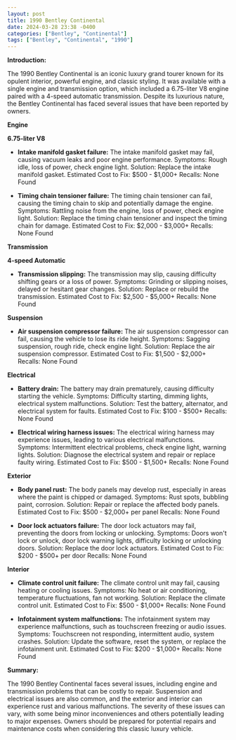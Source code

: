 ```yaml
---
layout: post
title: 1990 Bentley Continental
date: 2024-03-28 23:38 -0400
categories: ["Bentley", "Continental"]
tags: ["Bentley", "Continental", "1990"]
---
```

**Introduction:**

The 1990 Bentley Continental is an iconic luxury grand tourer known for its opulent interior, powerful engine, and classic styling. It was available with a single engine and transmission option, which included a 6.75-liter V8 engine paired with a 4-speed automatic transmission. Despite its luxurious nature, the Bentley Continental has faced several issues that have been reported by owners.

**Engine**

**6.75-liter V8**

* **Intake manifold gasket failure:** The intake manifold gasket may fail, causing vacuum leaks and poor engine performance.
Symptoms: Rough idle, loss of power, check engine light.
Solution: Replace the intake manifold gasket.
Estimated Cost to Fix: $500 - $1,000+
Recalls: None Found

* **Timing chain tensioner failure:** The timing chain tensioner can fail, causing the timing chain to skip and potentially damage the engine.
Symptoms: Rattling noise from the engine, loss of power, check engine light.
Solution: Replace the timing chain tensioner and inspect the timing chain for damage.
Estimated Cost to Fix: $2,000 - $3,000+
Recalls: None Found

**Transmission**

**4-speed Automatic**

* **Transmission slipping:** The transmission may slip, causing difficulty shifting gears or a loss of power.
Symptoms: Grinding or slipping noises, delayed or hesitant gear changes.
Solution: Replace or rebuild the transmission.
Estimated Cost to Fix: $2,500 - $5,000+
Recalls: None Found

**Suspension**

* **Air suspension compressor failure:** The air suspension compressor can fail, causing the vehicle to lose its ride height.
Symptoms: Sagging suspension, rough ride, check engine light.
Solution: Replace the air suspension compressor.
Estimated Cost to Fix: $1,500 - $2,000+
Recalls: None Found

**Electrical**

* **Battery drain:** The battery may drain prematurely, causing difficulty starting the vehicle.
Symptoms: Difficulty starting, dimming lights, electrical system malfunctions.
Solution: Test the battery, alternator, and electrical system for faults.
Estimated Cost to Fix: $100 - $500+
Recalls: None Found

* **Electrical wiring harness issues:** The electrical wiring harness may experience issues, leading to various electrical malfunctions.
Symptoms: Intermittent electrical problems, check engine light, warning lights.
Solution: Diagnose the electrical system and repair or replace faulty wiring.
Estimated Cost to Fix: $500 - $1,500+
Recalls: None Found

**Exterior**

* **Body panel rust:** The body panels may develop rust, especially in areas where the paint is chipped or damaged.
Symptoms: Rust spots, bubbling paint, corrosion.
Solution: Repair or replace the affected body panels. Estimated Cost to Fix: $500 - $2,000+ per panel
Recalls: None Found

* **Door lock actuators failure:** The door lock actuators may fail, preventing the doors from locking or unlocking.
Symptoms: Doors won't lock or unlock, door lock warning lights, difficulty locking or unlocking doors.
Solution: Replace the door lock actuators.
Estimated Cost to Fix: $200 - $500+ per door
Recalls: None Found

**Interior**

* **Climate control unit failure:** The climate control unit may fail, causing heating or cooling issues.
Symptoms: No heat or air conditioning, temperature fluctuations, fan not working.
Solution: Replace the climate control unit.
Estimated Cost to Fix: $500 - $1,000+
Recalls: None Found

* **Infotainment system malfunctions:** The infotainment system may experience malfunctions, such as touchscreen freezing or audio issues.
Symptoms: Touchscreen not responding, intermittent audio, system crashes.
Solution: Update the software, reset the system, or replace the infotainment unit.
Estimated Cost to Fix: $200 - $1,000+
Recalls: None Found

**Summary:**

The 1990 Bentley Continental faces several issues, including engine and transmission problems that can be costly to repair. Suspension and electrical issues are also common, and the exterior and interior can experience rust and various malfunctions. The severity of these issues can vary, with some being minor inconveniences and others potentially leading to major expenses. Owners should be prepared for potential repairs and maintenance costs when considering this classic luxury vehicle.
